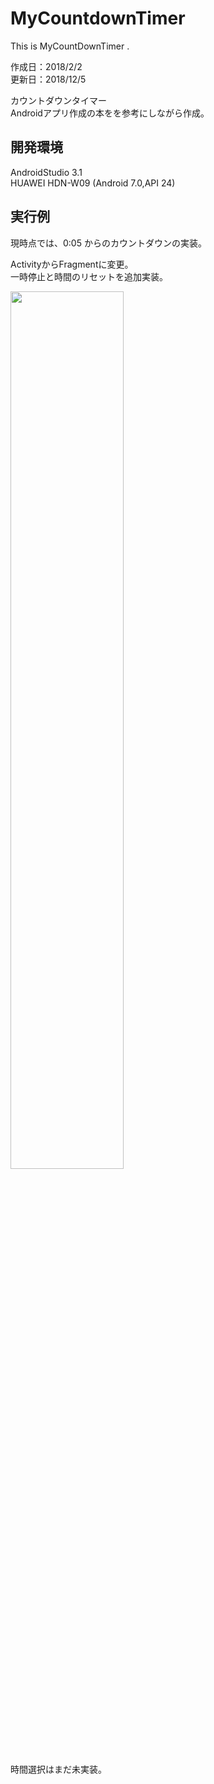 # MyCountdownTimer
This is MyCountDownTimer .

作成日：2018/2/2  
更新日：2018/12/5

カウントダウンタイマー  
Androidアプリ作成の本をを参考にしながら作成。 

## 開発環境
AndroidStudio 3.1  
HUAWEI HDN-W09 (Android 7.0,API 24)

## 実行例
現時点では、0:05 からのカウントダウンの実装。  

ActivityからFragmentに変更。  
一時停止と時間のリセットを追加実装。

<img src="https://user-images.githubusercontent.com/32414468/49515832-5e64f100-f8db-11e8-9e20-34ed34211e0a.png" width =60%>

時間選択はまだ未実装。
